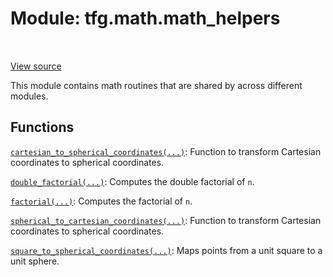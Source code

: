 <div itemscope itemtype="http://developers.google.com/ReferenceObject">
<meta itemprop="name" content="tfg.math.math_helpers" />
<meta itemprop="path" content="Stable" />
</div>

# Module: tfg.math.math_helpers

<table class="tfo-notebook-buttons tfo-api" align="left">
</table>

<a target="_blank" href="https://github.com/tensorflow/graphics/blob/master/tensorflow_graphics/math/math_helpers.py">View
source</a>

This module contains math routines that are shared by across different modules.

<!-- Placeholder for "Used in" -->


## Functions

[`cartesian_to_spherical_coordinates(...)`](../../tfg/math/math_helpers/cartesian_to_spherical_coordinates.md): Function to transform Cartesian coordinates to spherical coordinates.

[`double_factorial(...)`](../../tfg/math/math_helpers/double_factorial.md): Computes the double factorial of `n`.

[`factorial(...)`](../../tfg/math/math_helpers/factorial.md): Computes the factorial of `n`.

[`spherical_to_cartesian_coordinates(...)`](../../tfg/math/math_helpers/spherical_to_cartesian_coordinates.md): Function to transform Cartesian coordinates to spherical coordinates.

[`square_to_spherical_coordinates(...)`](../../tfg/math/math_helpers/square_to_spherical_coordinates.md): Maps points from a unit square to a unit sphere.

